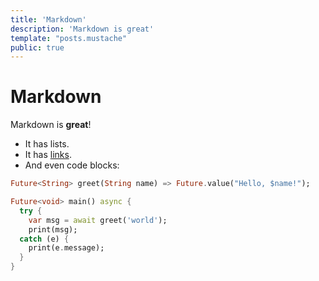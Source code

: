 ```yaml
---
title: 'Markdown'
description: 'Markdown is great'
template: "posts.mustache"
public: true
---
```


# Markdown

Markdown is **great**!

* It has lists.
* It has [links](http://example.com).
* And even code blocks:

```dart
Future<String> greet(String name) => Future.value("Hello, $name!");

Future<void> main() async {
  try {
    var msg = await greet('world');
    print(msg);
  catch (e) {
    print(e.message);
  }
}
